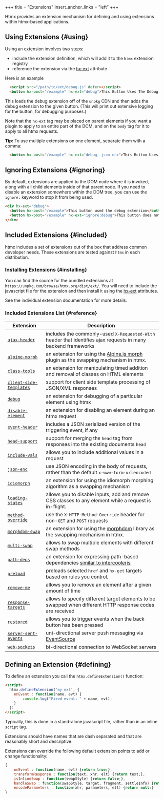 +++
title = "Extensions"
insert_anchor_links = "left"
+++

Htmx provides an extension mechanism for defining and using extensions within htmx-based applications.

## Using Extensions {#using}

Using an extension involves two steps:

 * include the extension definition, which will add it to the `htmx` extension registry
 * reference the extension via the [hx-ext](@/attributes/hx-ext.md) attribute

Here is an example

```html
  <script src="/path/to/ext/debug.js" defer></script>
  <button hx-post="/example" hx-ext="debug">This Button Uses The Debug Extension</button>
```

This loads the debug extension off of the `unpkg` CDN and then adds the debug extension to the given button.  (This
will print out extensive logging for the button, for debugging purposes.)

Note that the `hx-ext` tag may be placed on parent elements if you want a plugin to apply to an entire part of the DOM,
and on the `body` tag for it to apply to all htmx requests.

**Tip:** To use multiple extensions on one element, separate them with a comma:

```html
  <button hx-post="/example" hx-ext="debug, json-enc">This Button Uses Two Extensions</button>
```

## Ignoring Extensions {#ignoring}

By default, extensions are applied to the DOM node where it is invoked, along with all child elements inside of that parent node.
If you need to disable an extension somewhere within the DOM tree, you can use the `ignore:` keyword to stop it from being used.

```html
<div hx-ext="debug">
  <button hx-post="/example">This button used the debug extension</button>
  <button hx-post="/example" hx-ext="ignore:debug">This button does not</button>
</div>
```

## Included Extensions {#included}

htmx includes a set of extensions out of the box that address common developer needs.  These extensions are tested
against `htmx` in each distribution.

### Installing Extensions {#installing}

You can find the source for the bundled extensions at `https://unpkg.com/browse/htmx.org/dist/ext/`.  You will need
to include the javascript file for the extension and then install it using the [hx-ext](@/attributes/hx-ext.md) attributes.

See the individual extension documentation for more details.

### Included Extensions List {#reference}

<div class="info-table">

| Extension                                                        | Description
|------------------------------------------------------------------|-------------
| [`ajax-header`](@/extensions/ajax-header.md)                     | includes the commonly-used `X-Requested-With` header that identifies ajax requests in many backend frameworks
| [`alpine-morph`](@/extensions/alpine-morph.md)                   | an extension for using the [Alpine.js morph](https://alpinejs.dev/plugins/morph) plugin as the swapping mechanism in htmx.
| [`class-tools`](@/extensions/class-tools.md)                     | an extension for manipulating timed addition and removal of classes on HTML elements
| [`client-side-templates`](@/extensions/client-side-templates.md) | support for client side template processing of JSON/XML responses
| [`debug`](@/extensions/debug.md)                                 | an extension for debugging of a particular element using htmx
| [`disable-element`](@/extensions/disable-element.md)             | an extension for disabling an element during an htmx request
| [`event-header`](@/extensions/event-header.md)                   | includes a JSON serialized version of the triggering event, if any
| [`head-support`](@/extensions/head-support.md)                   | support for merging the `head` tag from responses into the existing documents `head`
| [`include-vals`](@/extensions/include-vals.md)                   | allows you to include additional values in a request
| [`json-enc`](@/extensions/json-enc.md)                           | use JSON encoding in the body of requests, rather than the default `x-www-form-urlencoded`
| [`idiomorph`](https://github.com/bigskysoftware/idiomorph)       | an extension for using the idiomorph morphing algorithm as a swapping mechanism
| [`loading-states`](@/extensions/loading-states.md)               | allows you to disable inputs, add and remove CSS classes to any element while a request is in-flight.
| [`method-override`](@/extensions/method-override.md)             | use the `X-HTTP-Method-Override` header for non-`GET` and `POST` requests
| [`morphdom-swap`](@/extensions/morphdom-swap.md)                 | an extension for using the [morphdom](https://github.com/patrick-steele-idem/morphdom) library as the swapping mechanism in htmx.
| [`multi-swap`](@/extensions/multi-swap.md)                       | allows to swap multiple elements with different swap methods
| [`path-deps`](@/extensions/path-deps.md)                         | an extension for expressing path-based dependencies [similar to intercoolerjs](http://intercoolerjs.org/docs.html#dependencies)
| [`preload`](@/extensions/preload.md)                             | preloads selected `href` and `hx-get` targets based on rules you control.
| [`remove-me`](@/extensions/remove-me.md)                         | allows you to remove an element after a given amount of time
| [`response-targets`](@/extensions/response-targets.md)           | allows to specify different target elements to be swapped when different HTTP response codes are received
| [`restored`](@/extensions/restored.md)                           | allows you to trigger events when the back button has been pressed
| [`server-sent-events`](@/extensions/server-sent-events.md)       | uni-directional server push messaging via [EventSource](https://developer.mozilla.org/en-US/docs/Web/API/EventSource)
| [`web-sockets`](@/extensions/web-sockets.md)                     | bi-directional connection to WebSocket servers

</div>

## Defining an Extension {#defining}

To define an extension you call the `htmx.defineExtension()` function:

```html
<script>
  htmx.defineExtension('my-ext', {
    onEvent : function(name, evt) {
        console.log("Fired event: " + name, evt);
    }
  })
</script>
```

Typically, this is done in a stand-alone javascript file, rather than in an inline `script` tag.

Extensions should have names that are dash separated and that are reasonably short and descriptive.

Extensions can override the following default extension points to add or change functionality:

```javascript
{
    onEvent : function(name, evt) {return true;},
    transformResponse : function(text, xhr, elt) {return text;},
    isInlineSwap : function(swapStyle) {return false;},
    handleSwap : function(swapStyle, target, fragment, settleInfo) {return false;},
    encodeParameters : function(xhr, parameters, elt) {return null;}
}
```
